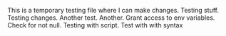 This is a temporary testing file where I can make changes.
Testing stuff.
Testing changes. 
Another test.
Another.
Grant access to env variables.
Check for not null.
Testing with script.
Test with with syntax